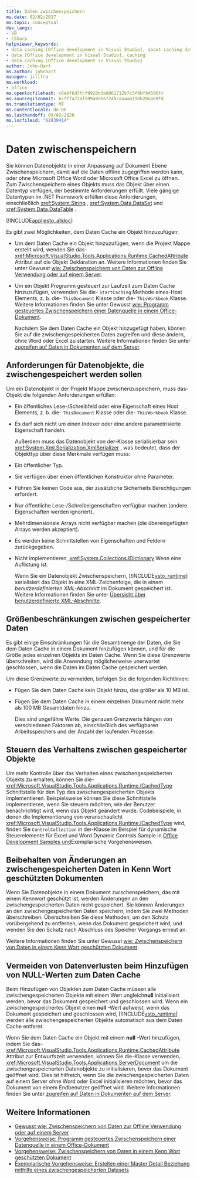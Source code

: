 ```yaml
---
title: Daten zwischenspeichern
ms.date: 02/02/2017
ms.topic: conceptual
dev_langs:
- VB
- CSharp
helpviewer_keywords:
- data caching [Office development in Visual Studio], about caching data
- data [Office development in Visual Studio], caching
- data caching [Office development in Visual Studio]
author: John-Hart
ms.author: johnhart
manager: jillfra
ms.workload:
- office
ms.openlocfilehash: c6e0f6d7fcf9920ddb8861712b7c5f8bf04506fc
ms.sourcegitcommit: 6cfffa72af599a9d667249caaaa411bb28ea69fd
ms.translationtype: MT
ms.contentlocale: de-DE
ms.lasthandoff: 09/02/2020
ms.locfileid: "62939414"
---
```

# <a name="cache-data"></a>Daten zwischenspeichern
  Sie können Datenobjekte in einer Anpassung auf Dokument Ebene Zwischenspeichern, damit auf die Daten offline zugegriffen werden kann, oder ohne Microsoft Office Word oder Microsoft Office Excel zu öffnen. Zum Zwischenspeichern eines Objekts muss das Objekt über einen Datentyp verfügen, der bestimmte Anforderungen erfüllt. Viele gängige Datentypen im .NET Framework erfüllen diese Anforderungen, einschließlich <xref:System.String> , <xref:System.Data.DataSet> und <xref:System.Data.DataTable> .

 [!INCLUDE[appliesto_alldoc](../vsto/includes/appliesto-alldoc-md.md)]

 Es gibt zwei Möglichkeiten, dem Daten Cache ein Objekt hinzuzufügen:

- Um dem Daten Cache ein Objekt hinzuzufügen, wenn die Projekt Mappe erstellt wird, wenden Sie das- <xref:Microsoft.VisualStudio.Tools.Applications.Runtime.CachedAttribute> Attribut auf die Objekt Deklaration an. Weitere Informationen finden Sie unter Gewusst [wie: Zwischenspeichern von Daten zur Offline Verwendung oder auf einem Server](../vsto/how-to-cache-data-for-use-offline-or-on-a-server.md).

- Um ein Objekt Programm gesteuert zur Laufzeit zum Daten Cache hinzuzufügen, verwenden Sie die- `StartCaching` Methode eines-Host Elements, z. b. die- `ThisDocument` Klasse oder die- `ThisWorkbook` Klasse. Weitere Informationen finden Sie unter Gewusst [wie: Programm gesteuertes Zwischenspeichern einer Datenquelle in einem Office-Dokument](../vsto/how-to-programmatically-cache-a-data-source-in-an-office-document.md).

  Nachdem Sie dem Daten Cache ein Objekt hinzugefügt haben, können Sie auf die zwischengespeicherten Daten zugreifen und diese ändern, ohne Word oder Excel zu starten. Weitere Informationen finden Sie unter [zugreifen auf Daten in Dokumenten auf dem Server](../vsto/accessing-data-in-documents-on-the-server.md).

## <a name="requirements-for-data-objects-to-be-cached"></a>Anforderungen für Datenobjekte, die zwischengespeichert werden sollen
 Um ein Datenobjekt in der Projekt Mappe zwischenzuspeichern, muss das-Objekt die folgenden Anforderungen erfüllen:

- Ein öffentliches Lese-/Schreibfeld oder eine Eigenschaft eines Host Elements, z. b. die- `ThisDocument` Klasse oder die- `ThisWorkbook` Klasse.

- Es darf sich nicht um einen Indexer oder eine andere parametrisierte Eigenschaft handeln.

  Außerdem muss das Datenobjekt von der-Klasse serialisierbar sein <xref:System.Xml.Serialization.XmlSerializer> , was bedeutet, dass der Objekttyp über diese Merkmale verfügen muss:

- Ein öffentlicher Typ.

- Sie verfügen über einen öffentlichen Konstruktor ohne Parameter.

- Führen Sie keinen Code aus, der zusätzliche Sicherheits Berechtigungen erfordert.

- Nur öffentliche Lese-/Schreibeigenschaften verfügbar machen (andere Eigenschaften werden ignoriert).

- Mehrdimensionale Arrays nicht verfügbar machen (die übereingefügten Arrays werden akzeptiert).

- Es werden keine Schnittstellen von Eigenschaften und Feldern zurückgegeben.

- Nicht implementieren, <xref:System.Collections.IDictionary> Wenn eine Auflistung ist.

  Wenn Sie ein Datenobjekt Zwischenspeichern, [!INCLUDE[vsto_runtime](../vsto/includes/vsto-runtime-md.md)] serialisiert das Objekt in eine XML-Zeichenfolge, die in einem *benutzerdefinierten XML-Abschnitt* im Dokument gespeichert ist. Weitere Informationen finden Sie unter [Übersicht über benutzerdefinierte XML-Abschnitte](../vsto/custom-xml-parts-overview.md).

## <a name="cached-data-size-limits"></a>Größenbeschränkungen zwischen gespeicherter Daten
 Es gibt einige Einschränkungen für die Gesamtmenge der Daten, die Sie dem Daten Cache in einem Dokument hinzufügen können, und für die Größe jedes einzelnen Objekts im Daten Cache. Wenn Sie diese Grenzwerte überschreiten, wird die Anwendung möglicherweise unerwartet geschlossen, wenn die Daten im Daten Cache gespeichert werden.

 Um diese Grenzwerte zu vermeiden, befolgen Sie die folgenden Richtlinien:

- Fügen Sie dem Daten Cache kein Objekt hinzu, das größer als 10 MB ist.

- Fügen Sie dem Daten Cache in einem einzelnen Dokument nicht mehr als 100 MB Gesamtdaten hinzu.

  Dies sind ungefähre Werte. Die genauen Grenzwerte hängen von verschiedenen Faktoren ab, einschließlich des verfügbaren Arbeitsspeichers und der Anzahl der laufenden Prozesse.

## <a name="control-the-behavior-of-cached-objects"></a>Steuern des Verhaltens zwischen gespeicherter Objekte
 Um mehr Kontrolle über das Verhalten eines zwischengespeicherten Objekts zu erhalten, können Sie die- <xref:Microsoft.VisualStudio.Tools.Applications.Runtime.ICachedType> Schnittstelle für den Typ des zwischengespeicherten Objekts implementieren. Beispielsweise können Sie diese Schnittstelle implementieren, wenn Sie steuern möchten, wie der Benutzer benachrichtigt wird, wenn das Objekt geändert wurde. Codebeispiele, in denen die Implementierung von veranschaulicht <xref:Microsoft.VisualStudio.Tools.Applications.Runtime.ICachedType> wird, finden Sie `ControlCollection` in der-Klasse im Beispiel für dynamische Steuerelemente für Excel und Word Dynamic Controls Sample in [Office Development Samples und](../vsto/office-development-samples-and-walkthroughs.md)Exemplarische Vorgehensweisen.

## <a name="persist-changes-to-cached-data-in-password-protected-documents"></a>Beibehalten von Änderungen an zwischengespeicherten Daten in Kenn Wort geschützten Dokumenten
 Wenn Sie Datenobjekte in einem Dokument zwischenspeichern, das mit einem Kennwort geschützt ist, werden Änderungen an den zwischengespeicherten Daten nicht gespeichert. Sie können Änderungen an den zwischengespeicherten Daten speichern, indem Sie zwei Methoden überschreiben. Überschreiben Sie diese Methoden, um den Schutz vorübergehend zu entfernen, wenn das Dokument gespeichert wird, und wenden Sie den Schutz nach Abschluss des Speicher Vorgangs erneut an.

 Weitere Informationen finden Sie unter Gewusst [wie: Zwischenspeichern von Daten in einem Kenn Wort geschützten Dokument](../vsto/how-to-cache-data-in-a-password-protected-document.md).

## <a name="prevent-data-loss-when-adding-null-values-to-the-data-cache"></a>Vermeiden von Datenverlusten beim Hinzufügen von NULL-Werten zum Daten Cache
 Beim Hinzufügen von Objekten zum Daten Cache müssen alle zwischengespeicherten Objekte mit einem Wert ungleich**null** initialisiert werden, bevor das Dokument gespeichert und geschlossen wird. Wenn ein zwischengespeichertes Objekt einen **null** -Wert aufweist, wenn das Dokument gespeichert und geschlossen wird, [!INCLUDE[vsto_runtime](../vsto/includes/vsto-runtime-md.md)] werden alle zwischengespeicherten Objekte automatisch aus dem Daten Cache entfernt.

 Wenn Sie dem Daten Cache ein Objekt mit einem **null** -Wert hinzufügen, indem Sie das- <xref:Microsoft.VisualStudio.Tools.Applications.Runtime.CachedAttribute> Attribut zur Entwurfszeit verwenden, können Sie die-Klasse verwenden, <xref:Microsoft.VisualStudio.Tools.Applications.ServerDocument> um die zwischengespeicherten Datenobjekte zu initialisieren, bevor das Dokument geöffnet wird. Dies ist hilfreich, wenn Sie die zwischengespeicherten Daten auf einem Server ohne Word oder Excel initialisieren möchten, bevor das Dokument von einem Endbenutzer geöffnet wird. Weitere Informationen finden Sie unter [zugreifen auf Daten in Dokumenten auf dem Server](../vsto/accessing-data-in-documents-on-the-server.md).

## <a name="see-also"></a>Weitere Informationen
- [Gewusst wie: Zwischenspeichern von Daten zur Offline Verwendung oder auf einem Server](../vsto/how-to-cache-data-for-use-offline-or-on-a-server.md)
- [Vorgehensweise: Programm gesteuertes Zwischenspeichern einer Datenquelle in einem Office-Dokument](../vsto/how-to-programmatically-cache-a-data-source-in-an-office-document.md)
- [Vorgehensweise: Zwischenspeichern von Daten in einem Kenn Wort geschützten Dokument](../vsto/how-to-cache-data-in-a-password-protected-document.md)
- [Exemplarische Vorgehensweise: Erstellen einer Master Detail Beziehung mithilfe eines zwischengespeicherten Datasets](../vsto/walkthrough-creating-a-master-detail-relation-using-a-cached-dataset.md)
